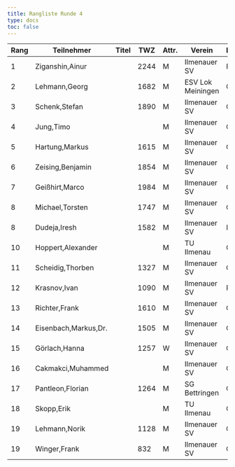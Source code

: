 ```yaml
---
title: Rangliste Runde 4
type: docs
toc: false
---
```


| Rang | Teilnehmer | Titel | TWZ | Attr. | Verein | Land | S | R | V | Punkte | Buchh | SoBerg |
| --- | --- | --- | --- | --- | --- | --- | --- | --- | --- | --- | --- | --- | 
| 1 | Ziganshin,Ainur |  | 2244 | M | Ilmenauer SV | RUS | 4 | 0 | 0 | 4.0 | 9.0 | 9.00 |
| 2 | Lehmann,Georg |  | 1682 | M | ESV Lok Meiningen | GER | 3 | 0 | 1 | 3.0 | 5.0 | 2.50 |
| 3 | Schenk,Stefan |  | 1890 | M | Ilmenauer SV | GER | 2 | 1 | 1 | 2.5 | 10.5 | 5.25 |
| 4 | Jung,Timo |  |  | M | Ilmenauer SV | GER | 2 | 1 | 1 | 2.5 | 10.0 | 5.00 |
| 5 | Hartung,Markus |  | 1615 | M | Ilmenauer SV | GER | 1 | 3 | 0 | 2.5 | 8.0 | 4.50 |
| 6 | Zeising,Benjamin |  | 1854 | M | Ilmenauer SV | GER | 2 | 1 | 1 | 2.5 | 7.5 | 3.75 |
| 7 | Geißhirt,Marco |  | 1984 | M | Ilmenauer SV | GER | 1 | 2 | 0 | 2.0 | 8.0 | 3.50 |
| 8 | Michael,Torsten |  | 1747 | M | Ilmenauer SV | GER | 2 | 0 | 2 | 2.0 | 8.0 | 2.00 |
| 8 | Dudeja,Iresh |  | 1582 | M | Ilmenauer SV | IND | 2 | 0 | 1 | 2.0 | 8.0 | 2.00 |
| 10 | Hoppert,Alexander |  |  | M | TU Ilmenau | GER | 2 | 0 | 0 | 2.0 | 6.0 | 2.00 |
| 11 | Scheidig,Thorben |  | 1327 | M | Ilmenauer SV | GER | 2 | 0 | 1 | 2.0 | 4.5 | 1.00 |
| 12 | Krasnov,Ivan |  | 1090 | M | Ilmenauer SV | RUS | 1 | 1 | 1 | 1.5 | 8.0 | 2.75 |
| 13 | Richter,Frank |  | 1610 | M | Ilmenauer SV | GER | 1 | 1 | 2 | 1.5 | 7.5 | 1.75 |
| 14 | Eisenbach,Markus,Dr. |  | 1505 | M | Ilmenauer SV | GER | 1 | 0 | 3 | 1.0 | 8.0 | 1.00 |
| 15 | Görlach,Hanna |  | 1257 | W | Ilmenauer SV | GER | 1 | 0 | 2 | 1.0 | 6.0 | 1.00 |
| 16 | Cakmakci,Muhammed |  |  | M | Ilmenauer SV | GER | 1 | 0 | 3 | 1.0 | 5.5 | 1.00 |
| 17 | Pantleon,Florian |  | 1264 | M | SG Bettringen | GER | 1 | 0 | 3 | 1.0 | 4.5 | 0.00 |
| 18 | Skopp,Erik |  |  | M | TU Ilmenau | GER | 1 | 0 | 1 | 1.0 | 4.0 | 1.00 |
| 19 | Lehmann,Norik |  | 1128 | M | Ilmenauer SV | GER | 0 | 0 | 3 | 0.0 | 6.0 | 0.00 |
| 19 | Winger,Frank |  | 832 | M | Ilmenauer SV | GER | 0 | 0 | 4 | 0.0 | 6.0 | 0.00 |